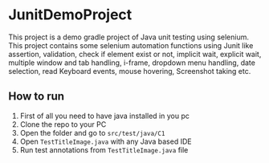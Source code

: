 # JunitDemoProject
This project is a demo gradle project of Java unit testing using selenium.
<br>This project contains some selenium automation functions using Junit like assertion, validation, check if element exist or not, implicit wait, explicit wait, multiple window and tab handling, i-frame, dropdown menu handling, date selection, read Keyboard events, mouse hovering, Screenshot taking etc.
## How to run
1. First of all you need to have java installed in you pc
2. Clone the repo to your PC
3. Open the folder and go to `src/test/java/C1`
4. Open `TestTitleImage.java` with any Java based IDE
5. Run test annotations from `TestTitleImage.java` file
